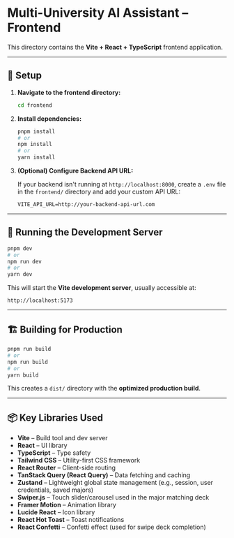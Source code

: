 # Multi-University AI Assistant – Frontend

This directory contains the **Vite + React + TypeScript** frontend application.

---

## 🚀 Setup

1. **Navigate to the frontend directory:**

   ```bash
   cd frontend
   ```

2. **Install dependencies:**

   ```bash
   pnpm install 
   # or
   npm install 
   # or
   yarn install
   ```

3. **(Optional) Configure Backend API URL:**

   If your backend isn't running at `http://localhost:8000`, create a `.env` file in the `frontend/` directory and add your custom API URL:

   ```dotenv
   VITE_API_URL=http://your-backend-api-url.com
   ```

---

## 🧪 Running the Development Server

```bash
pnpm dev
# or
npm run dev
# or
yarn dev
```

This will start the **Vite development server**, usually accessible at:

```
http://localhost:5173
```

---

## 🏗️ Building for Production

```bash
pnpm run build
# or
npm run build
# or
yarn build
```

This creates a `dist/` directory with the **optimized production build**.

---

## 📦 Key Libraries Used

* **Vite** – Build tool and dev server
* **React** – UI library
* **TypeScript** – Type safety
* **Tailwind CSS** – Utility-first CSS framework
* **React Router** – Client-side routing
* **TanStack Query (React Query)** – Data fetching and caching
* **Zustand** – Lightweight global state management (e.g., session, user credentials, saved majors)
* **Swiper.js** – Touch slider/carousel used in the major matching deck
* **Framer Motion** – Animation library
* **Lucide React** – Icon library
* **React Hot Toast** – Toast notifications
* **React Confetti** – Confetti effect (used for swipe deck completion)


